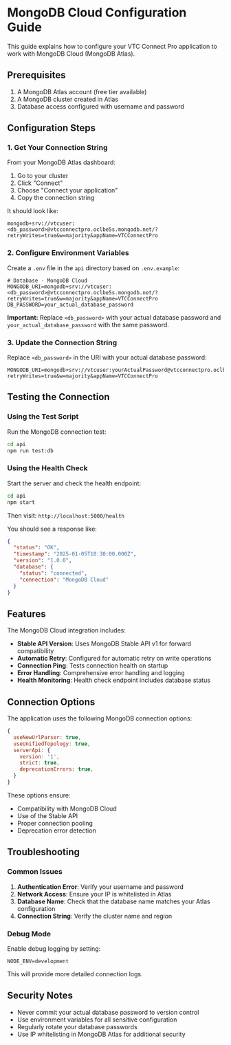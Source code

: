 # MongoDB Cloud Configuration Guide

This guide explains how to configure your VTC Connect Pro application to work with MongoDB Cloud (MongoDB Atlas).

## Prerequisites

1. A MongoDB Atlas account (free tier available)
2. A MongoDB cluster created in Atlas
3. Database access configured with username and password

## Configuration Steps

### 1. Get Your Connection String

From your MongoDB Atlas dashboard:
1. Go to your cluster
2. Click "Connect"
3. Choose "Connect your application"
4. Copy the connection string

It should look like:
```
mongodb+srv://vtcuser:<db_password>@vtcconnectpro.oclbe5s.mongodb.net/?retryWrites=true&w=majority&appName=VTCConnectPro
```

### 2. Configure Environment Variables

Create a `.env` file in the `api` directory based on `.env.example`:

```env
# Database - MongoDB Cloud
MONGODB_URI=mongodb+srv://vtcuser:<db_password>@vtcconnectpro.oclbe5s.mongodb.net/?retryWrites=true&w=majority&appName=VTCConnectPro
DB_PASSWORD=your_actual_database_password
```

**Important:** Replace `<db_password>` with your actual database password and `your_actual_database_password` with the same password.

### 3. Update the Connection String

Replace `<db_password>` in the URI with your actual database password:
```env
MONGODB_URI=mongodb+srv://vtcuser:yourActualPassword@vtcconnectpro.oclbe5s.mongodb.net/?retryWrites=true&w=majority&appName=VTCConnectPro
```

## Testing the Connection

### Using the Test Script

Run the MongoDB connection test:
```bash
cd api
npm run test:db
```

### Using the Health Check

Start the server and check the health endpoint:
```bash
cd api
npm start
```

Then visit: `http://localhost:5000/health`

You should see a response like:
```json
{
  "status": "OK",
  "timestamp": "2025-01-05T10:30:00.000Z",
  "version": "1.0.0",
  "database": {
    "status": "connected",
    "connection": "MongoDB Cloud"
  }
}
```

## Features

The MongoDB Cloud integration includes:

- **Stable API Version**: Uses MongoDB Stable API v1 for forward compatibility
- **Automatic Retry**: Configured for automatic retry on write operations
- **Connection Ping**: Tests connection health on startup
- **Error Handling**: Comprehensive error handling and logging
- **Health Monitoring**: Health check endpoint includes database status

## Connection Options

The application uses the following MongoDB connection options:

```javascript
{
  useNewUrlParser: true,
  useUnifiedTopology: true,
  serverApi: {
    version: '1',
    strict: true,
    deprecationErrors: true,
  }
}
```

These options ensure:
- Compatibility with MongoDB Cloud
- Use of the Stable API
- Proper connection pooling
- Deprecation error detection

## Troubleshooting

### Common Issues

1. **Authentication Error**: Verify your username and password
2. **Network Access**: Ensure your IP is whitelisted in Atlas
3. **Database Name**: Check that the database name matches your Atlas configuration
4. **Connection String**: Verify the cluster name and region

### Debug Mode

Enable debug logging by setting:
```env
NODE_ENV=development
```

This will provide more detailed connection logs.

## Security Notes

- Never commit your actual database password to version control
- Use environment variables for all sensitive configuration
- Regularly rotate your database passwords
- Use IP whitelisting in MongoDB Atlas for additional security